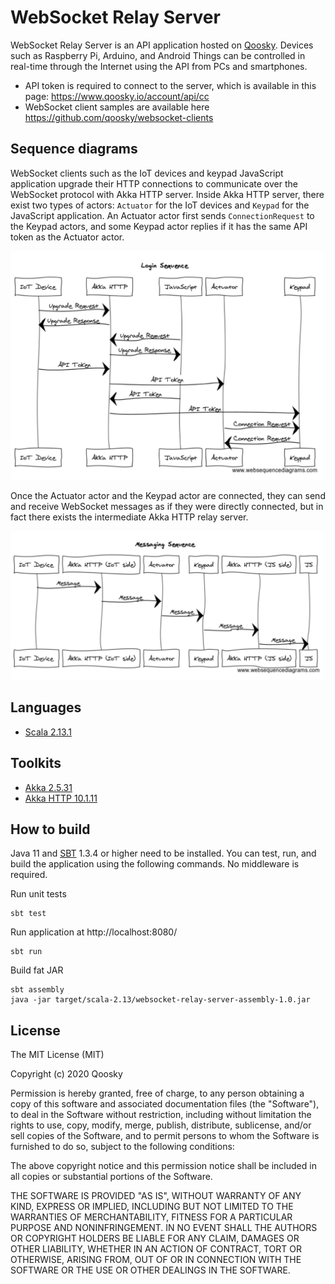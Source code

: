 # WebSocket Relay Server

WebSocket Relay Server is an API application hosted on [Qoosky](https://www.qoosky.io/). Devices such as Raspberry Pi, Arduino, and Android Things can be controlled in real-time through the Internet using the API from PCs and smartphones.

- API token is required to connect to the server, which is available in this page: https://www.qoosky.io/account/api/cc
- WebSocket client samples are available here https://github.com/qoosky/websocket-clients


## Sequence diagrams

WebSocket clients such as the IoT devices and keypad JavaScript application upgrade their HTTP connections to communicate over the WebSocket protocol with Akka HTTP server. Inside Akka HTTP server, there exist two types of actors: `Actuator` for the IoT devices and `Keypad` for the JavaScript application. An Actuator actor first sends `ConnectionRequest` to the Keypad actors, and some Keypad actor replies if it has the same API token as the Actuator actor.

![LoginSequence](images/login_sequence.png)

Once the Actuator actor and the Keypad actor are connected, they can send and receive WebSocket messages as if they were directly connected, but in fact there exists the intermediate Akka HTTP relay server.

![MessagingSequence](images/messaging_sequence.png)


## Languages

- [Scala 2.13.1](https://www.scala-lang.org)


## Toolkits

- [Akka 2.5.31](https://doc.akka.io//docs/akka/2.5.31/?language=scala)
- [Akka HTTP 10.1.11](https://doc.akka.io//docs/akka-http/10.0.9/scala/http/)


## How to build

Java 11 and [SBT](http://www.scala-sbt.org/) 1.3.4 or higher need to be installed. You can test, run, and build the application using the following commands. No middleware is required.

Run unit tests

	sbt test

Run application at http://localhost:8080/

	sbt run

Build fat JAR

	sbt assembly
	java -jar target/scala-2.13/websocket-relay-server-assembly-1.0.jar


## License

The MIT License (MIT)

Copyright (c) 2020 Qoosky

Permission is hereby granted, free of charge, to any person obtaining a copy
of this software and associated documentation files (the "Software"), to deal
in the Software without restriction, including without limitation the rights
to use, copy, modify, merge, publish, distribute, sublicense, and/or sell
copies of the Software, and to permit persons to whom the Software is
furnished to do so, subject to the following conditions:

The above copyright notice and this permission notice shall be included in all
copies or substantial portions of the Software.

THE SOFTWARE IS PROVIDED "AS IS", WITHOUT WARRANTY OF ANY KIND, EXPRESS OR
IMPLIED, INCLUDING BUT NOT LIMITED TO THE WARRANTIES OF MERCHANTABILITY,
FITNESS FOR A PARTICULAR PURPOSE AND NONINFRINGEMENT. IN NO EVENT SHALL THE
AUTHORS OR COPYRIGHT HOLDERS BE LIABLE FOR ANY CLAIM, DAMAGES OR OTHER
LIABILITY, WHETHER IN AN ACTION OF CONTRACT, TORT OR OTHERWISE, ARISING FROM,
OUT OF OR IN CONNECTION WITH THE SOFTWARE OR THE USE OR OTHER DEALINGS IN THE
SOFTWARE.
